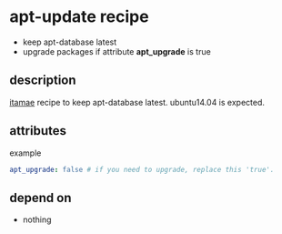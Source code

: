 apt-update recipe
===
- keep apt-database latest
- upgrade packages if attribute **apt_upgrade** is true

## description
[itamae](https://github.com/itamae-kitchen/itamae "itamae") recipe to keep apt-database latest.
ubuntu14.04 is expected.

## attributes
example
``` yaml
apt_upgrade: false # if you need to upgrade, replace this 'true'.
```

## depend on
- nothing
